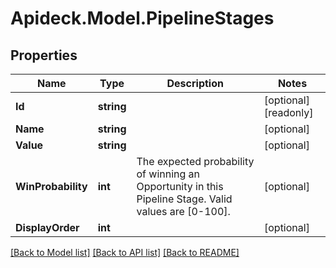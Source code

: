 # Apideck.Model.PipelineStages

## Properties

Name | Type | Description | Notes
------------ | ------------- | ------------- | -------------
**Id** | **string** |  | [optional] [readonly] 
**Name** | **string** |  | [optional] 
**Value** | **string** |  | [optional] 
**WinProbability** | **int** | The expected probability of winning an Opportunity in this Pipeline Stage. Valid values are [0-100]. | [optional] 
**DisplayOrder** | **int** |  | [optional] 

[[Back to Model list]](../README.md#documentation-for-models) [[Back to API list]](../README.md#documentation-for-api-endpoints) [[Back to README]](../README.md)

